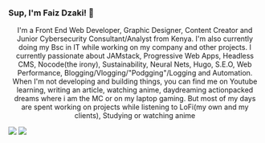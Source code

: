 ### Sup, I'm Faiz Dzaki! 👋

<p align="center">I'm a Front End Web Developer, Graphic Designer, Content Creator and Junior Cybersecurity Consultant/Analyst from Kenya.
I'm also currently doing my Bsc in IT while working on my company and other projects.
I currently passionate about JAMstack, Progressive Web Apps, Headless CMS, Nocode(the irony), Sustainability, Neural Nets, Hugo, S.E.O, Web Performance, Blogging/Vlogging/"Podgging"/Logging and Automation.
When I'm not developing and building things, you can find me on Youtube learning, writing an article, watching anime, daydreaming actionpacked dreams where i am the MC or on my laptop gaming. But most of my days are spent working on projects while listening to LoFi(my own and my clients), Studying or watching anime</p>

<img src="https://github-readme-stats.vercel.app/api/?username=PaizTralala&theme=merko"> 
<img src="https://github-readme-stats.vercel.app/api/top-langs/?username=PaizTralala&layout=compact&theme=merko">
